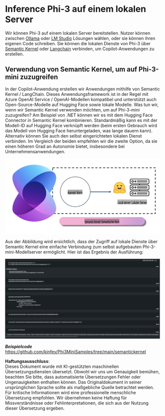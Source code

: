 # **Inference Phi-3 auf einem lokalen Server**

Wir können Phi-3 auf einem lokalen Server bereitstellen. Nutzer können zwischen [Ollama](https://ollama.com) oder [LM Studio](https://llamaedge.com) Lösungen wählen, oder sie können ihren eigenen Code schreiben. Sie können die lokalen Dienste von Phi-3 über [Semantic Kernel](https://github.com/microsoft/semantic-kernel?WT.mc_id=aiml-138114-kinfeylo) oder [Langchain](https://www.langchain.com/) verbinden, um Copilot-Anwendungen zu erstellen.

## **Verwendung von Semantic Kernel, um auf Phi-3-mini zuzugreifen**

In der Copilot-Anwendung erstellen wir Anwendungen mithilfe von Semantic Kernel / LangChain. Dieses Anwendungsframework ist in der Regel mit Azure OpenAI Service / OpenAI-Modellen kompatibel und unterstützt auch Open-Source-Modelle auf Hugging Face sowie lokale Modelle. Was tun wir, wenn wir Semantic Kernel verwenden möchten, um auf Phi-3-mini zuzugreifen? Am Beispiel von .NET können wir es mit dem Hugging Face Connector in Semantic Kernel kombinieren. Standardmäßig kann es mit der Modell-ID auf Hugging Face verknüpft werden (beim ersten Gebrauch wird das Modell von Hugging Face heruntergeladen, was lange dauern kann). Alternativ können Sie auch den selbst eingerichteten lokalen Dienst verbinden. Im Vergleich der beiden empfehlen wir die zweite Option, da sie einen höheren Grad an Autonomie bietet, insbesondere bei Unternehmensanwendungen.

![sk](../../../../../translated_images/sk.c244b32f4811c6f0938b9e95b0b2f4b28105bff6495bdc3b24cd42b3e3e89bb9.de.png)

Aus der Abbildung wird ersichtlich, dass der Zugriff auf lokale Dienste über Semantic Kernel eine einfache Verbindung zum selbst aufgebauten Phi-3-mini-Modellserver ermöglicht. Hier ist das Ergebnis der Ausführung:

![skrun](../../../../../translated_images/skrun.fb7a635a22ae8b7919d6e15c0eb27262526ed69728c5a1d2773a97d4562657c7.de.png)

***Beispielcode*** https://github.com/kinfey/Phi3MiniSamples/tree/main/semantickernel

**Haftungsausschluss**:  
Dieses Dokument wurde mit KI-gestützten maschinellen Übersetzungsdiensten übersetzt. Obwohl wir uns um Genauigkeit bemühen, beachten Sie bitte, dass automatisierte Übersetzungen Fehler oder Ungenauigkeiten enthalten können. Das Originaldokument in seiner ursprünglichen Sprache sollte als maßgebliche Quelle betrachtet werden. Für kritische Informationen wird eine professionelle menschliche Übersetzung empfohlen. Wir übernehmen keine Haftung für Missverständnisse oder Fehlinterpretationen, die sich aus der Nutzung dieser Übersetzung ergeben.